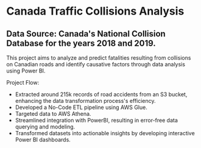 # Canada Traffic Collisions Analysis
## Data Source: Canada's National Collision Database for the years 2018 and 2019.

This project aims to analyze and predict fatalities resulting from collisions on Canadian roads and identify causative factors through data analysis using Power BI.

Project Flow:

- Extracted around 215k records of road accidents from an S3 bucket, enhancing the data transformation process's efficiency.
- Developed a No-Code ETL pipeline using AWS Glue.
- Targeted data to AWS Athena.
- Streamlined integration with PowerBI, resulting in error-free data querying and modeling.
- Transformed datasets into actionable insights by developing interactive Power BI dashboards.

